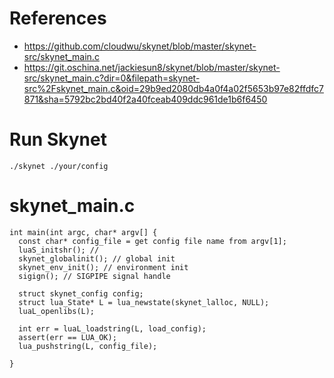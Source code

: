 # References
- https://github.com/cloudwu/skynet/blob/master/skynet-src/skynet_main.c
- https://git.oschina.net/jackiesun8/skynet/blob/master/skynet-src/skynet_main.c?dir=0&filepath=skynet-src%2Fskynet_main.c&oid=29b9ed2080db4a0f4a02f5653b97e82ffdfc7871&sha=5792bc2bd40f2a40fceab409ddc961de1b6f6450

# Run Skynet
```
./skynet ./your/config
```

# skynet_main.c
```
int main(int argc, char* argv[] {
  const char* config_file = get config file name from argv[1];
  luaS_initshr(); // 
  skynet_globalinit(); // global init
  skynet_env_init(); // environment init
  sigign(); // SIGPIPE signal handle
  
  struct skynet_config config;
  struct lua_State* L = lua_newstate(skynet_lalloc, NULL);
  luaL_openlibs(L);
  
  int err = luaL_loadstring(L, load_config);
  assert(err == LUA_OK);
  lua_pushstring(L, config_file);
  
}
```



